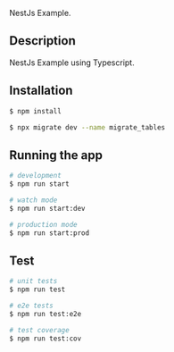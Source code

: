
NestJs Example.

## Description

NestJs Example using Typescript.

## Installation

```bash
$ npm install

$ npx migrate dev --name migrate_tables
```

## Running the app

```bash
# development
$ npm run start

# watch mode
$ npm run start:dev

# production mode
$ npm run start:prod
```

## Test

```bash
# unit tests
$ npm run test

# e2e tests
$ npm run test:e2e

# test coverage
$ npm run test:cov
```
